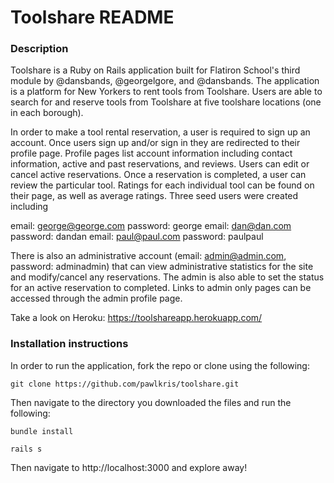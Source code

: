 # Toolshare README

### Description
Toolshare is a Ruby on Rails application built for Flatiron School's third module by @dansbands, @georgelgore, and @dansbands. The application is a platform for New Yorkers to rent tools from Toolshare. Users are able to search for and reserve tools from Toolshare at five toolshare locations (one in each borough).

In order to make a tool rental reservation, a user is required to sign up an account. Once users sign up and/or sign in they are redirected to their profile page. Profile pages list account information including contact information, active and past reservations, and reviews. Users can edit or cancel active reservations. Once a reservation is completed, a user can review the particular tool. Ratings for each individual tool can be found on their page, as well as average ratings. Three seed users were created including

email: george@george.com password: george
email: dan@dan.com password: dandan
email: paul@paul.com password: paulpaul

There is also an administrative account (email: admin@admin.com, password: adminadmin) that can view administrative statistics for the site and modify/cancel any reservations. The admin is also able to set the status for  an active reservation to completed. Links to admin only pages can be accessed through the admin profile page. 

Take a look on Heroku: https://toolshareapp.herokuapp.com/

### Installation instructions

In order to run the application, fork the repo or clone using the following:

```git clone https://github.com/pawlkris/toolshare.git ```

Then navigate to the directory you downloaded the files and run the following:

``` bundle install ```

``` rails s ```

Then navigate to http://localhost:3000 and explore away!
